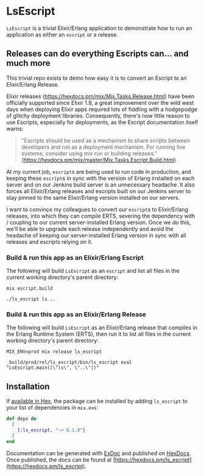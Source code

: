 # LsEscript

`LsEscript` is a trivial Elixir/Erlang application to demonstrate how to run an application as either an `escript` or a release.

## Releases can do everything Escripts can... and much more

This trivial repo exists to demo how easy it is to convert an Escript to an Elixir/Erlang Release.

Elixir releases (https://hexdocs.pm/mix/Mix.Tasks.Release.html) have been officially supported since Elixir 1.9, a great improvement over the wild west days when deploying Elixir apps required lots of fiddling with a hodgepodge of glitchy deployment libraries. Consequently, there's now little reason to use Escripts, especially for deployments, as the Escript documentation itself warns:

> "Escripts should be used as a mechanism to share scripts between developers and not as a deployment mechanism. For running live systems, consider using mix run or building releases." (https://hexdocs.pm/mix/master/Mix.Tasks.Escript.Build.html)

At my current job, `escript`s are being used to run code in production, and keeping these `escript`s in sync with the version of Erlang installed on each server and on our Jenkins build server is an unnecessary headache. It also forces all Elixir/Erlang releases and escripts built on our Jenkins server to stay pinned to the same Elixir/Erlang version installed on our servers.

I want to convince my colleagues to convert our `escript`s to Elixir/Erlang releases, into which they can compile ERTS, severing the dependency with / coupling to our current server-installed Erlang version. Once we do this, we'll be able to upgrade each release independently and avoid the headache of keeping our server-installed Erlang version in sync with all releases and escripts relying on it.

### Build & run this app as an Elixir/Erlang Escript

The following will build `LsEscript` as an `escript` and list all files in the current working directory's parent directory:

```
mix escript.build

./ls_escript ls ..
```

### Build & run this app as an Elixir/Erlang Release

The following will build `LsEscript` as an Elixir/Erlang release that compiles in the Erlang Runtime System (ERTS), then run it to list all files in the current working directory's parent directory:

```
MIX_ENV=prod mix release ls_escript

_build/prod/rel/ls_escript/bin/ls_escript eval "LsEscript.main([\"ls\", \"..\"])"
```

## Installation

If [available in Hex](https://hex.pm/docs/publish), the package can be installed
by adding `ls_escript` to your list of dependencies in `mix.exs`:

```elixir
def deps do
  [
    {:ls_escript, "~> 0.1.0"}
  ]
end
```

Documentation can be generated with [ExDoc](https://github.com/elixir-lang/ex_doc)
and published on [HexDocs](https://hexdocs.pm). Once published, the docs can
be found at [https://hexdocs.pm/ls_escript](https://hexdocs.pm/ls_escript).
